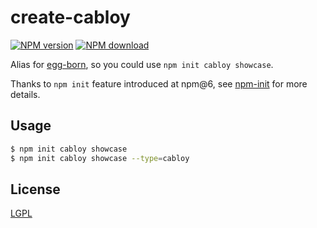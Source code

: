 # create-cabloy

[![NPM version][npm-image]][npm-url]
[![NPM download][download-image]][download-url]

[npm-image]: https://img.shields.io/npm/v/create-cabloy.svg?style=flat-square
[npm-url]: https://npmjs.org/package/create-cabloy
[download-image]: https://img.shields.io/npm/dm/create-cabloy.svg?style=flat-square
[download-url]: https://npmjs.org/package/create-cabloy

Alias for [egg-born](https://github.com/zhennann/egg-born), so you could use `npm init cabloy showcase`.

Thanks to `npm init` feature introduced at npm@6, see [npm-init](https://docs.npmjs.com/cli/init) for more details.

## Usage

```bash
$ npm init cabloy showcase
$ npm init cabloy showcase --type=cabloy
```

## License

[LGPL](./LICENSE)

